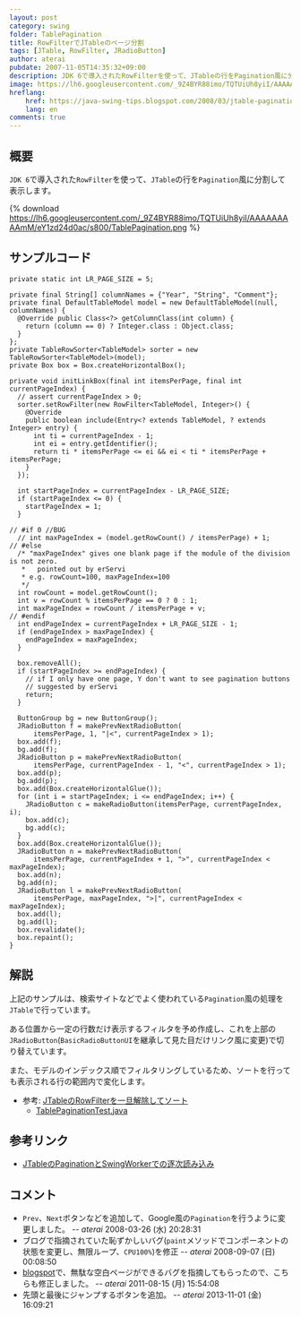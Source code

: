 ```yaml
---
layout: post
category: swing
folder: TablePagination
title: RowFilterでJTableのページ分割
tags: [JTable, RowFilter, JRadioButton]
author: aterai
pubdate: 2007-11-05T14:35:32+09:00
description: JDK 6で導入されたRowFilterを使って、JTableの行をPagination風に分割して表示します。
image: https://lh6.googleusercontent.com/_9Z4BYR88imo/TQTUiUh8yiI/AAAAAAAAAmM/eY1zd24d0ac/s800/TablePagination.png
hreflang:
    href: https://java-swing-tips.blogspot.com/2008/03/jtable-pagination-example-using.html
    lang: en
comments: true
---
```

## 概要
`JDK 6`で導入された`RowFilter`を使って、`JTable`の行を`Pagination`風に分割して表示します。

{% download https://lh6.googleusercontent.com/_9Z4BYR88imo/TQTUiUh8yiI/AAAAAAAAAmM/eY1zd24d0ac/s800/TablePagination.png %}

## サンプルコード
<pre class="prettyprint"><code>private static int LR_PAGE_SIZE = 5;

private final String[] columnNames = {"Year", "String", "Comment"};
private final DefaultTableModel model = new DefaultTableModel(null, columnNames) {
  @Override public Class&lt;?&gt; getColumnClass(int column) {
    return (column == 0) ? Integer.class : Object.class;
  }
};
private TableRowSorter&lt;TableModel&gt; sorter = new TableRowSorter&lt;TableModel&gt;(model);
private Box box = Box.createHorizontalBox();

private void initLinkBox(final int itemsPerPage, final int currentPageIndex) {
  // assert currentPageIndex &gt; 0;
  sorter.setRowFilter(new RowFilter&lt;TableModel, Integer&gt;() {
    @Override
    public boolean include(Entry&lt;? extends TableModel, ? extends Integer&gt; entry) {
      int ti = currentPageIndex - 1;
      int ei = entry.getIdentifier();
      return ti * itemsPerPage &lt;= ei &amp;&amp; ei &lt; ti * itemsPerPage + itemsPerPage;
    }
  });

  int startPageIndex = currentPageIndex - LR_PAGE_SIZE;
  if (startPageIndex &lt;= 0) {
    startPageIndex = 1;
  }

// #if 0 //BUG
  // int maxPageIndex = (model.getRowCount() / itemsPerPage) + 1;
// #else
  /* "maxPageIndex" gives one blank page if the module of the division is not zero.
   *   pointed out by erServi
   * e.g. rowCount=100, maxPageIndex=100
   */
  int rowCount = model.getRowCount();
  int v = rowCount % itemsPerPage == 0 ? 0 : 1;
  int maxPageIndex = rowCount / itemsPerPage + v;
// #endif
  int endPageIndex = currentPageIndex + LR_PAGE_SIZE - 1;
  if (endPageIndex &gt; maxPageIndex) {
    endPageIndex = maxPageIndex;
  }

  box.removeAll();
  if (startPageIndex &gt;= endPageIndex) {
    // if I only have one page, Y don't want to see pagination buttons
    // suggested by erServi
    return;
  }

  ButtonGroup bg = new ButtonGroup();
  JRadioButton f = makePrevNextRadioButton(
      itemsPerPage, 1, "|&lt;", currentPageIndex &gt; 1);
  box.add(f);
  bg.add(f);
  JRadioButton p = makePrevNextRadioButton(
      itemsPerPage, currentPageIndex - 1, "&lt;", currentPageIndex &gt; 1);
  box.add(p);
  bg.add(p);
  box.add(Box.createHorizontalGlue());
  for (int i = startPageIndex; i &lt;= endPageIndex; i++) {
    JRadioButton c = makeRadioButton(itemsPerPage, currentPageIndex, i);
    box.add(c);
    bg.add(c);
  }
  box.add(Box.createHorizontalGlue());
  JRadioButton n = makePrevNextRadioButton(
      itemsPerPage, currentPageIndex + 1, "&gt;", currentPageIndex &lt; maxPageIndex);
  box.add(n);
  bg.add(n);
  JRadioButton l = makePrevNextRadioButton(
      itemsPerPage, maxPageIndex, "&gt;|", currentPageIndex &lt; maxPageIndex);
  box.add(l);
  bg.add(l);
  box.revalidate();
  box.repaint();
}
</code></pre>

## 解説
上記のサンプルは、検索サイトなどでよく使われている`Pagination`風の処理を`JTable`で行っています。

ある位置から一定の行数だけ表示するフィルタを予め作成し、これを上部の`JRadioButton`(`BasicRadioButtonUI`を継承して見た目だけリンク風に変更)で切り替えています。

また、モデルのインデックス順でフィルタリングしているため、ソートを行っても表示される行の範囲内で変化します。

- 参考: [JTableのRowFilterを一旦解除してソート](https://ateraimemo.com/Swing/ResetRowFilter.html)
    - [TablePaginationTest.java](https://ateraimemo.com/data/swing/TablePaginationTest.java)

<!-- dummy comment line for breaking list -->

## 参考リンク
- [JTableのPaginationとSwingWorkerでの逐次読み込み](https://ateraimemo.com/Swing/PageInputForPagination.html)

<!-- dummy comment line for breaking list -->

## コメント
- `Prev`、`Next`ボタンなどを追加して、Google風の`Pagination`を行うように変更しました。 -- *aterai* 2008-03-26 (水) 20:28:31
- ブログで指摘されていた恥ずかしいバグ(`paint`メソッドでコンポーネントの状態を変更し、無限ループ、`CPU100%`)を修正 -- *aterai* 2008-09-07 (日) 00:08:50
- [blogspot](https://java-swing-tips.blogspot.com/2008/03/jtable-pagination-example-using.html)で、無駄な空白ページができるバグを指摘してもらったので、こちらも修正しました。 -- *aterai* 2011-08-15 (月) 15:54:08
- 先頭と最後にジャンプするボタンを追加。 -- *aterai* 2013-11-01 (金) 16:09:21

<!-- dummy comment line for breaking list -->
